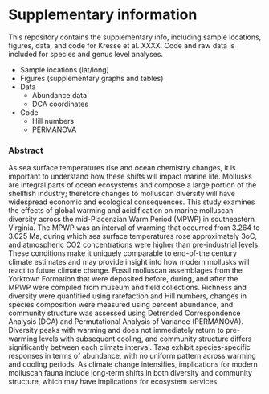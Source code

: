 # Supplementary information
This repository contains the supplementary info, including sample locations, figures, data, and code for Kresse et al. XXXX. Code and raw data is included for species and genus level analyses.

* Sample locations (lat/long)
* Figures (supplementary graphs and tables)
* Data 
  * Abundance data
  * DCA coordinates
* Code 
  * Hill numbers
  * PERMANOVA

### Abstract

As sea surface temperatures rise and ocean chemistry changes, it is important to understand how these shifts will impact marine life. Mollusks are integral parts of ocean ecosystems and compose a large portion of the shellfish industry; therefore changes to molluscan diversity will have widespread economic and ecological consequences. This study examines the effects of global warming and acidification on marine molluscan diversity across the mid-Piacenzian Warm Period (MPWP) in southeastern Virginia. The MPWP was an interval of warming that occurred from 3.264 to 3.025 Ma, during which sea surface temperatures rose approximately 3oC, and atmospheric CO2 concentrations were higher than pre-industrial levels. These conditions make it uniquely comparable to end-of-the century climate estimates and may provide insight into how modern mollusks will react to future climate change. Fossil molluscan assemblages from the Yorktown Formation that were deposited before, during, and after the MPWP were compiled from museum and field collections. Richness and diversity were quantified using rarefaction and Hill numbers, changes in species composition were measured using percent abundance, and community structure was assessed using Detrended Correspondence Analysis (DCA) and Permutational Analysis of Variance (PERMANOVA). Diversity peaks with warming and does not immediately return to pre-warming levels with subsequent cooling, and community structure differs significantly between each climate interval. Taxa exhibit species-specific responses in terms of abundance, with no uniform pattern across warming and cooling periods. As climate change intensifies, implications for modern molluscan fauna include long-term shifts in both diversity and community structure, which may have implications for ecosystem services. 

